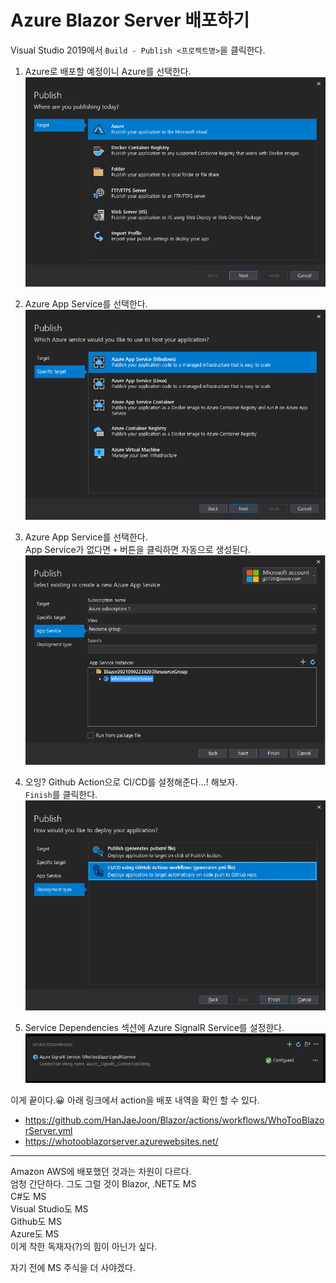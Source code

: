 # Azure Blazor Server 배포하기

Visual Studio 2019에서 `Build - Publish <프로젝트명>`을 클릭한다.  

1. Azure로 배포할 예정이니 Azure를 선택한다.
![](./images/1.png)

2. Azure App Service를 선택한다.   
![](./images/2.png)

3. Azure App Service를 선택한다.  
App Service가 없다면 `+` 버튼을 클릭하면 자동으로 생성된다.
![](./images/3.png)

4. 오잉? Github Action으로 CI/CD를 설정해준다...! 해보자.  
`Finish`를 클릭한다.
![](./images/4.png)

5. Service Dependencies 섹션에 Azure SignalR Service를 설정한다.
![](./images/5.png)

이게 끝이다.😀 아래 링크에서 action을 배포 내역을 확인 할 수 있다.
- https://github.com/HanJaeJoon/Blazor/actions/workflows/WhoTooBlazorServer.yml
- https://whotooblazorserver.azurewebsites.net/

--- 

Amazon AWS에 배포했던 것과는 차원이 다르다.  
엄청 간단하다. 그도 그럴 것이
Blazor, .NET도 MS  
C#도 MS  
Visual Studio도 MS  
Github도 MS  
Azure도 MS  
이게 착한 독재자(?)의 힘이 아닌가 싶다.

자기 전에 MS 주식을 더 사야겠다.